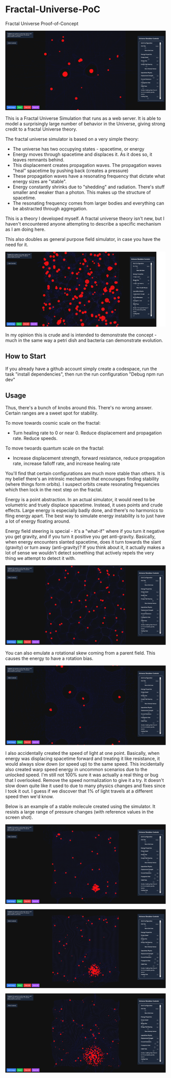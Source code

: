 # Fractal-Universe-PoC

Fractal Universe Proof-of-Concept

![Fractal Universe Simulator Screenshot](images/simulator-screen-1.png)

This is a Fractal Universe Simulation that runs as a web server. It is able to model a surprisingly large number of
behavior in the Universe, giving strong credit to a fractal Universe theory.

The fractal universe simulator is based on a very simple theory:

- The universe has two occupying states - spacetime, or energy
- Energy moves through spacetime and displaces it. As it does so, it leaves remnants behind.
- This displacement creates propagation waves. The propagation waves "heal" spacetime by pushing back (creates a pressure)
- These propagation waves have a resonating frequency that dictate what energy sizes are "stable".
- Energy constantly shrinks due to "shedding" and radiation. There's stuff smaller and weaker than a photon. This makes up the structure of spacetime.
- The resonating frequency comes from larger bodies and everything can be abstracted through aggregation.

This is a theory I developed myself. A fractal universe theory isn't new, but I haven't encountered anyone attempting to describe a specific mechanism
as I am doing here.

This also doubles as general purpose field simulator, in case you have the need for it.

![Fractal Universe Simulator Screenshot](images/simulator-screen-2.png)

In my opinion this is crude and is intended to demonstrate the concept - much in the same way a petri dish and bacteria can demonstrate evolution.

## How to Start

If you already have a github account simply create a codespace, run the task "install dependencies", then run the run configuration "Debug npm run dev"

## Usage

Thus, there's a bunch of knobs around this. There's no wrong answer. Certain ranges are a sweet spot for stability.

To move towards cosmic scale on the fractal:

- Turn healing rate to 0 or near 0. Reduce displacement and propagation rate. Reduce speeds.

To move twoards quantum scale on the fractal:

- Increase displacement strength, forward resistance, reduce propagation rate, increase falloff rate, and increase healing rate

You'll find that certain configurations are much more stable than others. It is my belief there's an intrinsic mechanism that
encourages finding stability (where things form orbits). I suspect orbits create resonating frequencies which then lock in the next step on the fractal.

Energy is a point abstraction. In an actual simulator, it would need to be volumetric and truely displace spacetime. Instead, it uses
points and crude effects. Large energy is especially badly done, and there's no harmonics to fling energy apart. The best way to
simulate energy instability is to just have a lot of energy floating around.

Energy field steering is special - it's a "what-if" where if you turn it negative you get gravity, and if you turn it positive you get anti-gravity.
Basically, when energy encounters slanted spacetime, does it turn towards the slant (gravity) or turn away (anti-gravity)? If you think about it,
it actually makes a lot of sense we wouldn't detect something that actively repels the very thing we attempt to detect it with.

![Anti-gravity screen](images/simulator-screen-3.png)

You can also emulate a rotational skew coming from a parent field. This causes the energy to have a rotation bias.

![Fractal Universe Simulator Screenshot](images/simulator-screen-4.png)

I also accidentally created the speed of light at one point. Basically, when energy was displacing spacetime forward and treating it like
resistance, it would always slow down (or speed up) to the same speed. This incidentally also created warp speed energy in uncommon scenarios due to the unlocked speed. I'm still not
100% sure it was actually a real thing or bug that I overlooked. Remove the speed normalization to give it a try. It doesn't slow down quite like
it used to due to many physics changes and fixes since I took it out. I guess if we discover that 1% of light travels at a different speed then we'd know.

Below is an example of a stable molecule created using the simulator. It resists a large range of pressure changes (with reference values in the screen shot).

![Fractal Universe Simulator Screenshot](images/simulator-screen-5.png)

![Fractal Universe Simulator Screenshot](images/simulator-screen-6.png)

![Fractal Universe Simulator Screenshot](images/simulator-screen-7.png)
